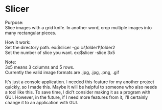 Slicer
======

<p>Purpose:<br/>
Slice images with a grid knife. In another word, crop multiple images into many rectangular pieces.</p>

<p>How it work:<br/>
Set the directory path. 
ex:$slicer -go c:\folder1\folder2
<br/>
Set the number of slice you want. 
ex:$slicer -slice 3x5</p>

<p>Note:<br/>
3x5 means 3 columns and 5 rows.<br/>
Currently the valid image formats are .jpg, .jpg, .png, .gif<//p>

<p>It's just a console application. I needed this feature for my another project quickly, so I made this. Maybe it will be helpful to someone who also needs a tool like this. To save time, I did't consider making it as a program with GUI. However, in the future, if I need more features from it, I'll certainly change it to an application with GUI.</p>


